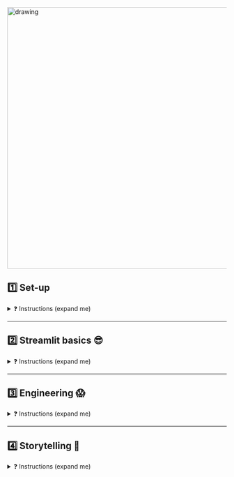 <img src="https://wagon-public-datasets.s3.amazonaws.com/data-engineering/W1D5/streamlit-logo.png" alt="drawing" width="600"/>

## 1️⃣ Set-up
<details>
<summary markdown='span'>❓ Instructions (expand me)</summary>

### 🎯 Goal
By the end of the setup, you should have a working stack using docker-compose (PostgreSQL, Streamlit) with the Formula 1 database loaded into PostgreSQL. You will be able to access the Streamlit app at http://localhost:8501.

<img src="https://wagon-public-datasets.s3.amazonaws.com/data-engineering/W1D5/localhost8501.png" alt="drawing" width="600"/>

### Instructions
1️⃣ ❓ Copy the f1db.sql file from the previous challenge and copy it inside the `database/init` folder.
3️⃣ ❓ In the `docker-compose-basic.yml` file - create the database service:
- based on PostgreSQL 14
- with a Restart policy: `Always`
- Loading the database f1db.sql located in `database/init/f1db.sql` into PostgreSQL leveraging volumes and the image's entrypoint `/docker-entrypoint-initdb.d/`
- with the Environment variables:
  - POSTGRES_DB=f1db
  - POSTGRES_PASSWORD=postgres
  - POSTGRES_USER=postgres

4️⃣ ❓ Create the Streamlit service
- Building the image (Dockerfile) located at the root folder
- with a Restart policy: `Always`
- Mounting the root folder into `/app/`
- Mounting the `./.streamlit` folder into `/app/.streamlit/`
- Opening the port 8501
- Depending on the database service


### Connecting Streamlit to the database 🔗
💡 To connect a Streamlit app to the database, we need to create a secrets file to store our database credentials. This file, which is in the `.toml` format, is never committed to Git and should always be kept private and secure. Streamlit automatically loads and parses this file at runtime if it is in the correct location, similar to how an `.env` file is used.

1️⃣ ❓ In the `.streamlit` folder there is an existing config file responsible for the configuration of a few key elements in Streamlit. In the same folder add a `secrets.toml` file

2️⃣ ❓ In the `secrets.toml` file add the required credentials to connect to the PostgresSQL instance
  ```toml
  [postgres]

  drivername = "postgresql"
  host = "database"
  port = 5432
  database = "f1db"
  username = "postgres"
  password = "postgres"
  ```

3️⃣ ❓ Run
```bash
docker-compose -f docker-compose-basic.yml up
```
☝️ You should be able to access the Streamlit app at http://localhost:8501.

🚀 You are now ready to continue with the UI implementation.

</details>

---

## 2️⃣ Streamlit basics 😎

<details>
<summary markdown='span'>❓ Instructions (expand me)</summary>


🎯 We are going to use real Formula 1 data. The goal of this exercise is to get you familiar with the basic functionalities of Streamlit, while exploring the Formula 1 dataset 🚗.

📚 Use the [documentation](https://docs.streamlit.io/library/api-reference) of Streamlit to help you.

In the `f1dashboard` folder there is a file called `basic.py`. It is already partly filled with code, but your goal is to enhance the main Streamlit page with the following:

1️⃣ ❓ Add the right caching decorator to the `load_data()` function. The `load_data` function loads the data from the database.
<details>
  <summary markdown='span'>🤯 Why?</summary>

🤯  The caching mechanism makes sure that the loaded data is stored in the `cache` of Streamlit. The next time that the Streamlit script is run, the data does not have to be retrieved from the database, but can be retrieved from `cache`, speeding up the application.
</details>

2️⃣ ❓ We want to add some more written content to the web app! Create a Streamlit subheader in the `create_main_page()` function. Also create a title and subheader in the sidebar.

3️⃣ 💡 At the moment the `create_main_page()` function returns `races` as a string value. This value is used as input by the `load_data()` function to load the data. However, `races` is not the only table in the database. All table names are stored a list called `tables` (see the top of the `basic.py` file). ❓ Your job is to create a **[Streamlit selectbox widget](https://docs.streamlit.io/library/api-reference/widgets/st.selectbox)** that uses this list as its input, and allows the user to select one of the tables. Return the selected table from the `create_main_function`.

4️⃣ ❓ Lets explore the data and do some summary statistics on the data using the `describe()` method from the `Pandas` package in the `summary_statistics` function.

5️⃣ ❓ Create a bar chart that shows the number of points for the 5 best-performing drivers in descending order (show the driver with the most points on the left side of the graph). Write a query in the `top_driver()` function to retrieve the data and create a bar chart under `if __name__ == '__main__':` after having assigned the data to `top_driver_data`. Use the `drivers` and `driver_standings` tables.

<img src="https://wagon-public-datasets.s3.amazonaws.com/data-engineering/W1D5/top_drivers.png" alt="drawing" width="600"/>


6️⃣ ❓ Create a line chart with the number of points for the driver **Lewis Hamilton** over the years, with years on the x-axis and the number of points on the y-axis. You need the `drivers`, `driver_standings` and `races` table.

<img src="https://wagon-public-datasets.s3.amazonaws.com/data-engineering/W1D5/lewis_over_the_years.png" alt="drawing" width="600"/>


7️⃣ ❓ The data that is loaded needs to be stored into the [session state](https://docs.streamlit.io/library/api-reference/session-state) for it to be reusable across different pages in Streamlit. Add the loaded_data into the Streamlit session state in the `session_state()` function. Validate that you can access the data on the `descriptives` page from the session state. See the [docs](https://docs.streamlit.io/library/api-reference/session-state) for more info.

💾  **Commit and push** your code when you are finished.✨

</details>

---

## 3️⃣ Engineering 😱
<details>
<summary markdown='span'>❓ Instructions (expand me)</summary>

We have a basic Streamlit app now, which we have coded in a single python file. In order to make the app scalable and future-proof, we have some refactoring to do.

1️⃣ ❓ Copy and paste the contents of `docker-compose-basic.yml` to `docker-compose-advanced.yml`, but change the Streamlit file that you run from `command: ["streamlit", "run", "f1dashboard/basic.py"]` to `command: ["streamlit", "run", "f1dashboard/advanced.py"]`. Run `docker-compose -f docker-compose-advanced.yml up`

2️⃣ ❓ Convert your basic application into a [multi-page app](https://blog.streamlit.io/introducing-multipage-apps/). In the `pages` folder there are two files. Each of these files create a separate page in the Streamlit app, which is visible in the sidebar. To keep the app clean, you can implement different parts of your application functionality on different pages. All things considered, use the following structure:
  - `pages/01_descriptives.py` - Implement your `summary_statistics` function here. Implement the `selectbox` widget that you created before and assign it to `self.selected_table`, replacing the hard-coded `races` value with it. There is a list with the different tables in the `constants.py` file. You should be able to select one of these tables and get the descriptive statistics of that table.
  - `pages/02_visualizations.py` - Move your visualizations to this page. You can see that the data for the top drivers and for the points of Lewis Hamilton over the years is retrieved using the `get_data` function of the F1Cache class.
    <details>
      <summary markdown='span'>🤯 get_data?</summary>
    💡 How it works is that `get_data("top_drivers")` triggers the function of `top_drivers` in the `queries.py` file. Similarly, `get_data("lewis_over_the_years")` triggers the `lewis_over_the_years` function in `queries.py`. If you want to create a new function using this structure:
    1) Create the function in `queries.py` (e.g. called `get_fastest_lap_time`)
    2) Trigger it in the `02_visualizations` page using `get_data("get_fastest_lap_time")`. You are welcome to ignore this structure and write your own logic of course for retrieving data, this is only intended to help you out a bit.
    </details>

  - `advanced/queries.py` - Move your queries to retrieve the data here
  - `advanced.py` - The code with the Streamlit commands on the main page. You can move your titles and subheaders here.

  A lot of the other code has already been implemented. Object-oriented-programming is used to create classes and methods. The following files were created:
  - `advanced/database.py` - For initializing the database connection
  - `advanced/cache.py` - Contains the `session_state()` logic
  - `advanced/constants.py` - Contains the table names of the database

💡 Check that everything is running smoothly, if not, contact the teacher/TA!

</details>

---

## 4️⃣ Storytelling 📢
<details>
<summary markdown='span'>❓ Instructions (expand me)</summary>

Now that the engineering structure is in place, it is time to explore the data further 📊. You have been assigned to a Formula 1 team in pairs, and it is your job to:
- ❓ Give a **presentation** to the management of your team (played by the TA and teacher) on how well you think your team will perform in 2019 based on data from previous years 📈.
- ❓ The CTO (also us) is also interested in learning about the **technical details** of your Streamlit application. Therefore, you should create an extra page in your Streamlit app where you explain how you ensure that your web app stays **fast**, even if the amount of data increases.

Some analytical questions that you should answer in your presentation include:

- ❓ How many points has your team scored over the years?
- ❓ Who are your current drivers?
- ❓ If a driver is not performing well, which drivers from other teams should
your team consider getting?
- ❓ What has historically been the best racetrack for your team? 👍
- ❓ What has been the worst racetrack? 👎
- ❓ Which two teams are your closest competitors? 💥

Use your creativity to come up with additional analysis if you have time. Feel free to play with the `CSS` (see `.streamlit/config.toml`) as well to make your app look nicer! Support your analysis using Streamlit titles and text using Markdown. At the end of the day, we will ask you to present your findings to the group using your Streamlit application 📉. There is no need to create any slides for your presentation. No worries if you do not get to finish all the questions!

🚀 Good luck and enjoy!

</details>
